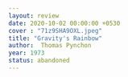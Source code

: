 ```yaml
---
layout: review
date: 2020-10-02 00:00:00 +0530
cover : "71z9SHA9OXL.jpeg"
title: "Gravity's Rainbow"
author:  Thomas Pynchon
year: 1973
status: abandoned
---
```

